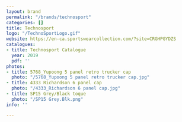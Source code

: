 ```yaml
---
layout: brand
permalink: "/brands/technosport"
categories: []
title: Technosport
logo: "/TechnoSportLogo.gif"
website: https://en-ca.sportswearcollection.com/?site=CRGHPGYDZS
catalogues:
- title: Technosport Catalogue
  year: 2019
  pdf: ''
photos:
- title: 5768_Yupoong 5 panel retro trucker cap
  photo: "/5768_Yupoong 5 panel retro trucker cap.jpg"
- title: 4333 Richardson 6 panel cap
  photo: "/4333_Richardson 6 panel cap.jpg"
- title: SP15 Grey/Black toque
  photo: "/SP15 Grey.Blk.png"
info: ''

---
```

